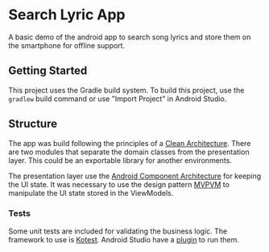 # Search Lyric App
A basic demo of the android app to search song lyrics and store them on the smartphone for offline support.
## Getting Started
This project uses the Gradle build system. To build this project, use the `gradlew` build command or use "Import Project" in Android Studio.
## Structure
The app was build following the principles of a [Clean Architecture](https://blog.cleancoder.com/uncle-bob/2012/08/13/the-clean-architecture.html).
There are two modules that separate the domain classes from the presentation layer. This could be an exportable library for another environments.

The presentation layer use the [Android Component Architecture](https://developer.android.com/topic/libraries/architecture) for keeping the UI state.
It was necessary to use the design pattern [MVPVM](https://docs.microsoft.com/en-us/archive/msdn-magazine/2011/december/mvpvm-design-pattern-the-model-view-presenter-viewmodel-design-pattern-for-wpf) to manipulate the UI state stored in the ViewModels.

### Tests
Some unit tests are included for validating the business logic.
The framework to use is [Kotest](https://kotest.io/docs/framework/framework.html).
Android Studio have a [plugin](https://kotest.io/docs/intellij/intellij-plugin.html) to run them.
